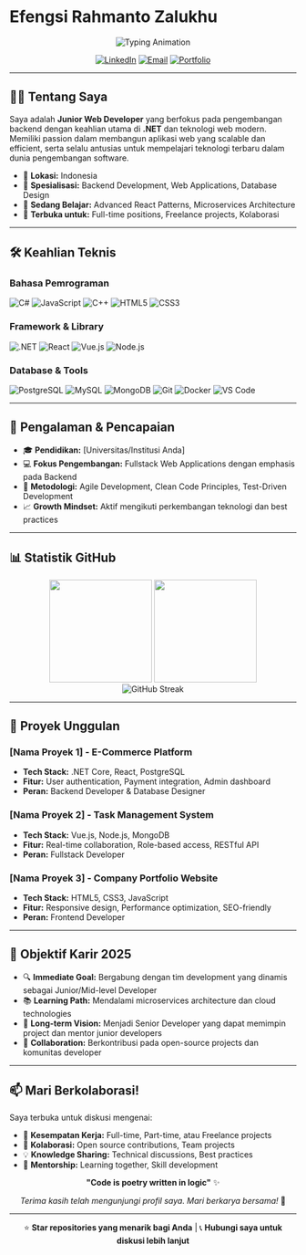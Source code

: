 # Efengsi Rahmanto Zalukhu

<div align="center">
  <img src="https://readme-typing-svg.demolab.com?font=Inter&size=24&duration=3000&pause=1000&color=2563EB&center=true&vCenter=true&width=600&lines=Junior+Web+Developer;.NET+Developer;Backend+Specialist;Always+Learning+%26+Growing" alt="Typing Animation" />
</div>

<div align="center">
  
[![LinkedIn](https://img.shields.io/badge/LinkedIn-0077B5?style=for-the-badge&logo=linkedin&logoColor=white)](https://linkedin.com/in/Efengsi%20Rahmanto%20Zalukhu)
[![Email](https://img.shields.io/badge/Email-D14836?style=for-the-badge&logo=gmail&logoColor=white)](mailto:ahmad88989999@gmail.com)
[![Portfolio](https://img.shields.io/badge/Portfolio-000000?style=for-the-badge&logo=About.me&logoColor=white)](#)

</div>

---

## 👨‍💻 Tentang Saya

Saya adalah **Junior Web Developer** yang berfokus pada pengembangan backend dengan keahlian utama di **.NET** dan teknologi web modern. Memiliki passion dalam membangun aplikasi web yang scalable dan efficient, serta selalu antusias untuk mempelajari teknologi terbaru dalam dunia pengembangan software.

- 📍 **Lokasi:** Indonesia
- 🎯 **Spesialisasi:** Backend Development, Web Applications, Database Design
- 🌱 **Sedang Belajar:** Advanced React Patterns, Microservices Architecture
- 💼 **Terbuka untuk:** Full-time positions, Freelance projects, Kolaborasi

---

## 🛠️ Keahlian Teknis

### Bahasa Pemrograman
![C#](https://img.shields.io/badge/C%23-239120?style=for-the-badge&logo=c-sharp&logoColor=white)
![JavaScript](https://img.shields.io/badge/JavaScript-F7DF1E?style=for-the-badge&logo=javascript&logoColor=black)
![C++](https://img.shields.io/badge/C++-00599C?style=for-the-badge&logo=c%2B%2B&logoColor=white)
![HTML5](https://img.shields.io/badge/HTML5-E34F26?style=for-the-badge&logo=html5&logoColor=white)
![CSS3](https://img.shields.io/badge/CSS3-1572B6?style=for-the-badge&logo=css3&logoColor=white)

### Framework & Library
![.NET](https://img.shields.io/badge/.NET-512BD4?style=for-the-badge&logo=dotnet&logoColor=white)
![React](https://img.shields.io/badge/React-20232A?style=for-the-badge&logo=react&logoColor=61DAFB)
![Vue.js](https://img.shields.io/badge/Vue.js-35495E?style=for-the-badge&logo=vue.js&logoColor=4FC08D)
![Node.js](https://img.shields.io/badge/Node.js-43853D?style=for-the-badge&logo=node.js&logoColor=white)

### Database & Tools
![PostgreSQL](https://img.shields.io/badge/PostgreSQL-316192?style=for-the-badge&logo=postgresql&logoColor=white)
![MySQL](https://img.shields.io/badge/MySQL-005C84?style=for-the-badge&logo=mysql&logoColor=white)
![MongoDB](https://img.shields.io/badge/MongoDB-4EA94B?style=for-the-badge&logo=mongodb&logoColor=white)
![Git](https://img.shields.io/badge/Git-F05032?style=for-the-badge&logo=git&logoColor=white)
![Docker](https://img.shields.io/badge/Docker-2496ED?style=for-the-badge&logo=docker&logoColor=white)
![VS Code](https://img.shields.io/badge/VS%20Code-007ACC?style=for-the-badge&logo=visual-studio-code&logoColor=white)

---

## 💼 Pengalaman & Pencapaian

- 🎓 **Pendidikan:** [Universitas/Institusi Anda]
- 💻 **Fokus Pengembangan:** Fullstack Web Applications dengan emphasis pada Backend
- 🔧 **Metodologi:** Agile Development, Clean Code Principles, Test-Driven Development
- 📈 **Growth Mindset:** Aktif mengikuti perkembangan teknologi dan best practices

---

## 📊 Statistik GitHub

<div align="center">
  <img height="180em" src="https://github-readme-stats.vercel.app/api?username=Fengsii&show_icons=true&theme=github_dark&hide_border=true&count_private=true&include_all_commits=true" />
  <img height="180em" src="https://github-readme-stats.vercel.app/api/top-langs/?username=Fengsii&theme=github_dark&hide_border=true&layout=compact&langs_count=8" />
</div>

<div align="center">
  <img src="https://github-readme-streak-stats.herokuapp.com/?user=Fengsii&theme=github-dark-blue&hide_border=true" alt="GitHub Streak" />
</div>

---

## 🚀 Proyek Unggulan

### [Nama Proyek 1] - E-Commerce Platform
- **Tech Stack:** .NET Core, React, PostgreSQL
- **Fitur:** User authentication, Payment integration, Admin dashboard
- **Peran:** Backend Developer & Database Designer

### [Nama Proyek 2] - Task Management System
- **Tech Stack:** Vue.js, Node.js, MongoDB
- **Fitur:** Real-time collaboration, Role-based access, RESTful API
- **Peran:** Fullstack Developer

### [Nama Proyek 3] - Company Portfolio Website
- **Tech Stack:** HTML5, CSS3, JavaScript
- **Fitur:** Responsive design, Performance optimization, SEO-friendly
- **Peran:** Frontend Developer

---

## 🎯 Objektif Karir 2025

- 🔍 **Immediate Goal:** Bergabung dengan tim development yang dinamis sebagai Junior/Mid-level Developer
- 📚 **Learning Path:** Mendalami microservices architecture dan cloud technologies
- 🌟 **Long-term Vision:** Menjadi Senior Developer yang dapat memimpin project dan mentor junior developers
- 🤝 **Collaboration:** Berkontribusi pada open-source projects dan komunitas developer

---

## 📫 Mari Berkolaborasi!

Saya terbuka untuk diskusi mengenai:
- 💼 **Kesempatan Kerja:** Full-time, Part-time, atau Freelance projects
- 🤝 **Kolaborasi:** Open source contributions, Team projects
- 💡 **Knowledge Sharing:** Technical discussions, Best practices
- 🎯 **Mentorship:** Learning together, Skill development

<div align="center">

**"Code is poetry written in logic"** ✨

*Terima kasih telah mengunjungi profil saya. Mari berkarya bersama!* 🚀

---

⭐ **Star repositories yang menarik bagi Anda** | 📞 **Hubungi saya untuk diskusi lebih lanjut**

</div>